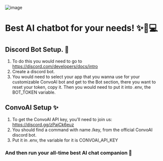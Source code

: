 ![image](https://github.com/Diboxa/ConvoAI-Companion/assets/154600041/4f48a373-8b3d-4f8e-aed9-7bffe6de2266)
# Best AI chatbot for your needs! ✨🤖💻
## Discord Bot Setup. 🤖
1. To do this you would need to go to https://discord.com/developers/docs/intro
2. Create a discord bot.
3. You would need to select your app that you wanna use for your customizable ConvoAI bot and get to the Bot section, there you want to reset your token, copy it. Then you would need to put it into .env, the BOT_TOKEN variable.
## ConvoAI Setup ✨
1. To get the ConvoAI API key, you'll need to join us: https://discord.gg/zPajCk6euz
2. You should find a command with name /key, from the official ConvoAI discord bot.
3. Put it in .env, the variable for it is CONVOAI_API_KEY
### And then run your all-time best AI chat companion 👑
 
